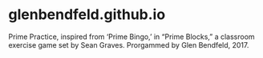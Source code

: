 # glenbendfeld.github.io
Prime Practice, inspired from ‘Prime Bingo,’ in  “Prime Blocks,” a classroom exercise game set by Sean Graves. 
Prorgammed by Glen Bendfeld, 2017.


